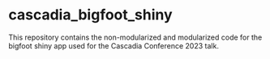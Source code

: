 # cascadia_bigfoot_shiny
This repository contains the non-modularized and modularized code for the bigfoot shiny app used for the Cascadia Conference 2023 talk.
